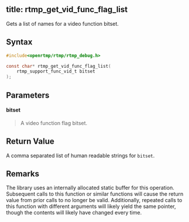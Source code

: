 title: rtmp_get_vid_func_flag_list
--------------------------

Gets a list of names for a video function bitset.


## Syntax ##

```c
#include<openrtmp/rtmp/rtmp_debug.h>

const char* rtmp_get_vid_func_flag_list( 
	rtmp_support_func_vid_t bitset
);
```

## Parameters ##
#### bitset ####
> A video function flag bitset.

## Return Value ##
A comma separated list of human readable strings for `bitset`.

## Remarks ##
The library uses an internally allocated static buffer for this operation. Subsequent calls to this function or similar functions will cause the return value from prior calls to no longer be valid. Additionally, repeated calls to this function with different arguments will likely yield the same pointer, though the contents will likely have changed every time.